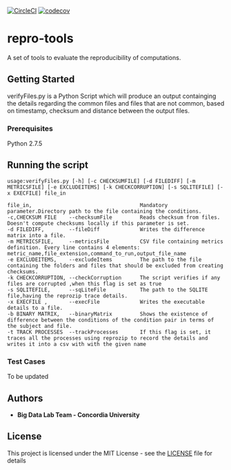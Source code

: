 [![CircleCI](https://circleci.com/gh/lalet/repro-tools.svg?style=svg)](https://circleci.com/gh/lalet/repro-tools)
[![codecov](https://codecov.io/gh/lalet/repro-tools/branch/master/graph/badge.svg)](https://codecov.io/gh/lalet/repro-tools)
# repro-tools
A set of tools to evaluate the reproducibility of computations.


## Getting Started

verifyFiles.py is a Python Script which will produce an output containging the details regarding the common files and files that are not common, based on timestamp, checksum and distance between the output files.

### Prerequisites

Python 2.7.5

## Running the script

```
usage:verifyFiles.py [-h] [-c CHECKSUMFILE] [-d FILEDIFF] [-m METRICSFILE] [-e EXCLUDEITEMS] [-k CHECKCORRUPTION] [-s SQLITEFILE] [-x EXECFILE] file_in

file_in,                                   Mandatory parameter.Directory path to the file containing the conditions.
-c,CHECKSUM FILE    --checksumFile         Reads checksum from files. Doesn't compute checksums locally if this parameter is set.
-d FILEDIFF,        --fileDiff             Writes the difference matrix into a file.
-m METRICSFILE,     --metricsFile          CSV file containing metrics definition. Every line contains 4 elements: metric_name,file_extension,command_to_run,output_file_name
-e EXCLUDEITEMS,    --excludeItems         The path to the file containing the folders and files that should be excluded from creating checksums.
-k CHECKCORRUPTION, --checkCorruption      The script verifies if any files are corrupted ,when this flag is set as true
-s SQLITEFILE,      --sqLiteFile           The path to the SQLITE file,having the reprozip trace details.
-x EXECFILE ,       --execFile             Writes the executable details to a file.
-b BINARY MATRIX,   --binaryMatrix         Shows the existence of difference between the conditions of the condition pair in terms of the subject and file.
-t TRACK PROCESSES  --trackProcesses       If this flag is set, it traces all the processes using reprozip to record the details and writes it into a csv with with the given name
```

### Test Cases

To be updated


## Authors

* **Big Data Lab Team - Concordia University**

## License

This project is licensed under the MIT License - see the [LICENSE](LICENSE) file for details



